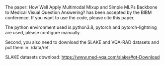 The paper: How Well Apply Multimodal Mixup and Simple MLPs Backbone to Medical Visual Question Answering? has been accepted by the BIBM conference. If you want to use the code, please cite this paper.

The python environment used is python3.8, pytorch and pytorch-lightning are used, please configure manually.

Second, you also need to download the SLAKE and VQA-RAD datasets and put them in ./data/ref.

SLAKE datasets download: https://www.med-vqa.com/slake/#gt-Download

